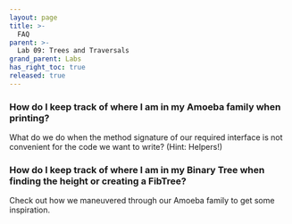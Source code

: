 ```yaml
---
layout: page
title: >-
  FAQ
parent: >-
  Lab 09: Trees and Traversals
grand_parent: Labs
has_right_toc: true
released: true
---
```


### How do I keep track of where I am in my Amoeba family when printing?
What do we do when the method signature of our required interface is not
convenient for the code we want to write? (Hint: Helpers!)

### How do I keep track of where I am in my Binary Tree when finding the height or creating a FibTree? 
Check out how we maneuvered through our Amoeba family to get some inspiration.